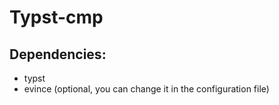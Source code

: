 # Typst-cmp
## Dependencies:
- typst
- evince (optional, you can change it in the configuration file)
